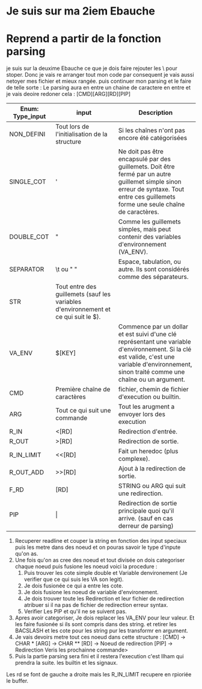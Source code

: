 # Je suis sur ma 2iem Ebauche

# Reprend a partir de la fonction parsing

je suis sur la deuxime Ebauche ce que je dois faire rejouter les \\ pour stoper.
Donc je vais re arranger tout mon code par consequent je vais aussi netoyer mes fichier et mieux rangée.
puis continuer mon parsing et le faire de telle sorte :
Le parsing aura en entre un chaine de caractere en entre et je vais deoire redoner cela :
[CMD][ARG][RD][PIP]

| Enum: Type_input | input |Description |
|------------------|---------|-------------|
| NON_DEFINI | Tout lors de l'initialisation de la structure | Si les chaînes n'ont pas encore été catégorisées |
| SINGLE_COT | ' | Ne doit pas être encapsulé par des guillemets. Doit être fermé par un autre guillemet simple sinon erreur de syntaxe. Tout entre ces guillemets forme une seule chaîne de caractères. |
| DOUBLE_COT | " | Comme les guillemets simples, mais peut contenir des variables d'environnement (VA_ENV). |
| SEPARATOR | \t ou " " | Espace, tabulation, ou autre. Ils sont considérés comme des séparateurs. |
| STR | Tout entre des guillemets (sauf les variables d'environnement et ce qui suit le $). |
| VA_ENV | $[KEY] | Commence par un dollar et est suivi d'une clé représentant une variable d'environnement. Si la clé est valide, c'est une variable d'environnement, sinon traité comme une chaîne ou un argument. |
| CMD | Première chaîne de caractères | fichier, chemin de fichier d'execution ou builtin. |
| ARG | Tout ce qui suit une commande | Tout les arugment a envoyer lors des execution |
| R_IN | <[RD] | Redirection d'entrée. |
| R_OUT | >[RD] | Redirection de sortie. |
| R_IN_LIMIT | <<[RD] | Fait un heredoc (plus complexe). |
| R_OUT_ADD | >>[RD] | Ajout à la redirection de sortie. |
| F_RD | [RD] | STRING ou ARG qui suit une redirection. |
| PIP | \| |Redirection de sortie principale quoi qu'il arrive. (sauf en cas derreur de parsing)|

1. Recuperer readline et couper la string en fonction des input speciaux puis les metre dans des noeud et on pouras savoir le type d'inpute qu'on as.
2. Une fois qu'on as cree des noeud et tout divisée on dois categoriser chaque noeud puis fusione les noeud voici la procedure :
   1. Puis trouver les cote simple double et Variable denvironement (Je verifier que ce qui suis les VA son legit).
   2. Je dois fusionée ce qui a entre les cote.
   3. Je dois fusione les noeud de variable d'environement.
   4. Je dois trouver toute les Redirection et leur fichier de redirection atribuer si il na pas de fichier de redirection erreur syntax.
   5. Verifier Les PIP et qu'il ne se suivent pas.
3. Apres avoir categoriser, Je dois replacer les VA_ENV pour leur valeur. Et les faire fusionée si ils sont compris dans des string. et retirer les BACSLASH et les cote pour les string pur les transformr en argument.
4. Je vais devoirs metre tout ces noeud dans cette structure :
[CMD] -> CHAR *
[ARG] -> CHAR **
[RD] -> Noeud de redirection
[PIP] -> Redirection Veris les prochainne commande>
1. Puis la partie parsing sera fini et il restera l'execution c'est Ilham qui prendra la suite.
les builtin et les signaux.

Les rd se font de gauche a droite mais les R_IN_LIMIT recupere en rpioriée le buffer.